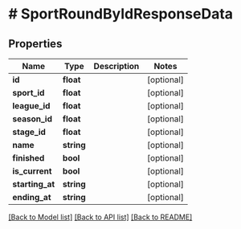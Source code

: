 # # SportRoundByIdResponseData

## Properties

Name | Type | Description | Notes
------------ | ------------- | ------------- | -------------
**id** | **float** |  | [optional]
**sport_id** | **float** |  | [optional]
**league_id** | **float** |  | [optional]
**season_id** | **float** |  | [optional]
**stage_id** | **float** |  | [optional]
**name** | **string** |  | [optional]
**finished** | **bool** |  | [optional]
**is_current** | **bool** |  | [optional]
**starting_at** | **string** |  | [optional]
**ending_at** | **string** |  | [optional]

[[Back to Model list]](../../README.md#models) [[Back to API list]](../../README.md#endpoints) [[Back to README]](../../README.md)
